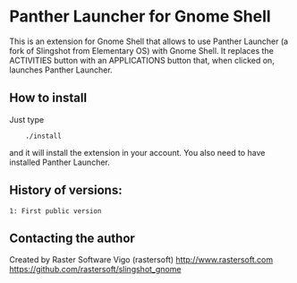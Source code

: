 # Panther Launcher for Gnome Shell

This is an extension for Gnome Shell that allows to use Panther Launcher
(a fork of Slingshot from Elementary OS) with Gnome Shell. It replaces the
ACTIVITIES button with an APPLICATIONS button that, when clicked on, launches
Panther Launcher.

## How to install

Just type

        ./install

and it will install the extension in your account. You also need to have
installed Panther Launcher.

## History of versions:

    1: First public version

## Contacting the author

Created by Raster Software Vigo (rastersoft) 
http://www.rastersoft.com 
https://github.com/rastersoft/slingshot_gnome 
